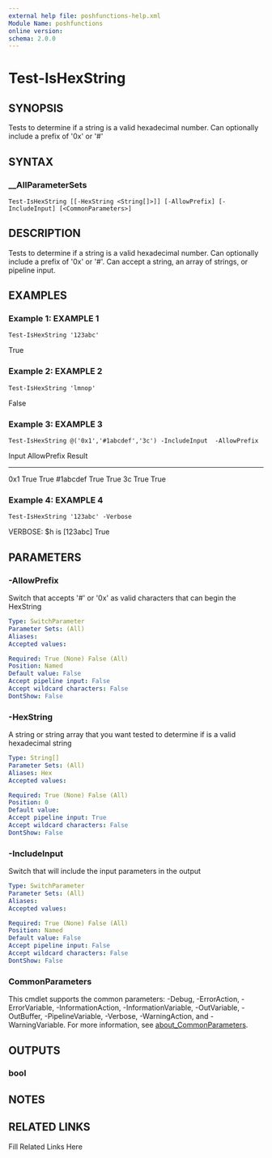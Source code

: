 ```yaml
---
external help file: poshfunctions-help.xml
Module Name: poshfunctions
online version: 
schema: 2.0.0
---
```


# Test-IsHexString

## SYNOPSIS

Tests to determine if a string is a valid hexadecimal number. Can optionally include a prefix of '0x' or '#'

## SYNTAX

### __AllParameterSets

```
Test-IsHexString [[-HexString <String[]>]] [-AllowPrefix] [-IncludeInput] [<CommonParameters>]
```

## DESCRIPTION

Tests to determine if a string is a valid hexadecimal number.
Can optionally include a prefix of '0x' or '#'.
Can accept a string, an array of strings, or pipeline input.


## EXAMPLES

### Example 1: EXAMPLE 1

```
Test-IsHexString '123abc'
```

True





### Example 2: EXAMPLE 2

```
Test-IsHexString 'lmnop'
```

False





### Example 3: EXAMPLE 3

```
Test-IsHexString @('0x1','#1abcdef','3c') -IncludeInput  -AllowPrefix
```

Input    AllowPrefix Result
-----    ----------- ------
0x1             True   True
#1abcdef        True   True
3c              True   True





### Example 4: EXAMPLE 4

```
Test-IsHexString '123abc' -Verbose
```

VERBOSE: $h is [123abc]
True






## PARAMETERS

### -AllowPrefix

Switch that accepts '#' or '0x' as valid characters that can begin the HexString

```yaml
Type: SwitchParameter
Parameter Sets: (All)
Aliases: 
Accepted values: 

Required: True (None) False (All)
Position: Named
Default value: False
Accept pipeline input: False
Accept wildcard characters: False
DontShow: False
```

### -HexString

A string or string array that you want tested to determine if is a valid hexadecimal string

```yaml
Type: String[]
Parameter Sets: (All)
Aliases: Hex
Accepted values: 

Required: True (None) False (All)
Position: 0
Default value: 
Accept pipeline input: True
Accept wildcard characters: False
DontShow: False
```

### -IncludeInput

Switch that will include the input parameters in the output

```yaml
Type: SwitchParameter
Parameter Sets: (All)
Aliases: 
Accepted values: 

Required: True (None) False (All)
Position: Named
Default value: False
Accept pipeline input: False
Accept wildcard characters: False
DontShow: False
```


### CommonParameters

This cmdlet supports the common parameters: -Debug, -ErrorAction, -ErrorVariable, -InformationAction, -InformationVariable, -OutVariable, -OutBuffer, -PipelineVariable, -Verbose, -WarningAction, and -WarningVariable. For more information, see [about_CommonParameters](http://go.microsoft.com/fwlink/?LinkID=113216).

## OUTPUTS

### bool



## NOTES



## RELATED LINKS

Fill Related Links Here

